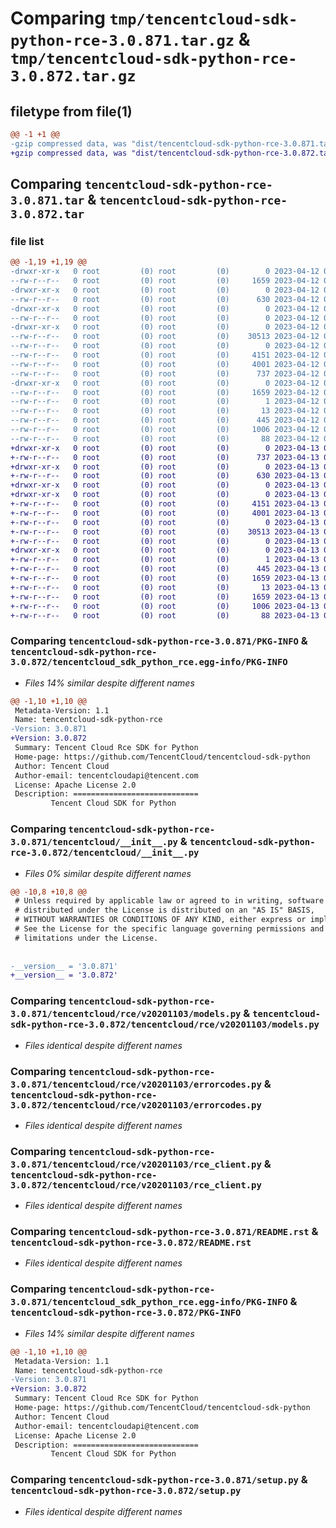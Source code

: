 # Comparing `tmp/tencentcloud-sdk-python-rce-3.0.871.tar.gz` & `tmp/tencentcloud-sdk-python-rce-3.0.872.tar.gz`

## filetype from file(1)

```diff
@@ -1 +1 @@
-gzip compressed data, was "dist/tencentcloud-sdk-python-rce-3.0.871.tar", last modified: Wed Apr 12 00:38:26 2023, max compression
+gzip compressed data, was "dist/tencentcloud-sdk-python-rce-3.0.872.tar", last modified: Thu Apr 13 00:54:07 2023, max compression
```

## Comparing `tencentcloud-sdk-python-rce-3.0.871.tar` & `tencentcloud-sdk-python-rce-3.0.872.tar`

### file list

```diff
@@ -1,19 +1,19 @@
-drwxr-xr-x   0 root         (0) root         (0)        0 2023-04-12 00:38:26.000000 tencentcloud-sdk-python-rce-3.0.871/
--rw-r--r--   0 root         (0) root         (0)     1659 2023-04-12 00:38:26.000000 tencentcloud-sdk-python-rce-3.0.871/PKG-INFO
-drwxr-xr-x   0 root         (0) root         (0)        0 2023-04-12 00:38:26.000000 tencentcloud-sdk-python-rce-3.0.871/tencentcloud/
--rw-r--r--   0 root         (0) root         (0)      630 2023-04-12 00:38:26.000000 tencentcloud-sdk-python-rce-3.0.871/tencentcloud/__init__.py
-drwxr-xr-x   0 root         (0) root         (0)        0 2023-04-12 00:38:26.000000 tencentcloud-sdk-python-rce-3.0.871/tencentcloud/rce/
--rw-r--r--   0 root         (0) root         (0)        0 2023-04-12 00:38:26.000000 tencentcloud-sdk-python-rce-3.0.871/tencentcloud/rce/__init__.py
-drwxr-xr-x   0 root         (0) root         (0)        0 2023-04-12 00:38:26.000000 tencentcloud-sdk-python-rce-3.0.871/tencentcloud/rce/v20201103/
--rw-r--r--   0 root         (0) root         (0)    30513 2023-04-12 00:38:26.000000 tencentcloud-sdk-python-rce-3.0.871/tencentcloud/rce/v20201103/models.py
--rw-r--r--   0 root         (0) root         (0)        0 2023-04-12 00:38:26.000000 tencentcloud-sdk-python-rce-3.0.871/tencentcloud/rce/v20201103/__init__.py
--rw-r--r--   0 root         (0) root         (0)     4151 2023-04-12 00:38:26.000000 tencentcloud-sdk-python-rce-3.0.871/tencentcloud/rce/v20201103/errorcodes.py
--rw-r--r--   0 root         (0) root         (0)     4001 2023-04-12 00:38:26.000000 tencentcloud-sdk-python-rce-3.0.871/tencentcloud/rce/v20201103/rce_client.py
--rw-r--r--   0 root         (0) root         (0)      737 2023-04-12 00:38:26.000000 tencentcloud-sdk-python-rce-3.0.871/README.rst
-drwxr-xr-x   0 root         (0) root         (0)        0 2023-04-12 00:38:26.000000 tencentcloud-sdk-python-rce-3.0.871/tencentcloud_sdk_python_rce.egg-info/
--rw-r--r--   0 root         (0) root         (0)     1659 2023-04-12 00:38:26.000000 tencentcloud-sdk-python-rce-3.0.871/tencentcloud_sdk_python_rce.egg-info/PKG-INFO
--rw-r--r--   0 root         (0) root         (0)        1 2023-04-12 00:38:26.000000 tencentcloud-sdk-python-rce-3.0.871/tencentcloud_sdk_python_rce.egg-info/dependency_links.txt
--rw-r--r--   0 root         (0) root         (0)       13 2023-04-12 00:38:26.000000 tencentcloud-sdk-python-rce-3.0.871/tencentcloud_sdk_python_rce.egg-info/top_level.txt
--rw-r--r--   0 root         (0) root         (0)      445 2023-04-12 00:38:26.000000 tencentcloud-sdk-python-rce-3.0.871/tencentcloud_sdk_python_rce.egg-info/SOURCES.txt
--rw-r--r--   0 root         (0) root         (0)     1006 2023-04-12 00:38:26.000000 tencentcloud-sdk-python-rce-3.0.871/setup.py
--rw-r--r--   0 root         (0) root         (0)       88 2023-04-12 00:38:26.000000 tencentcloud-sdk-python-rce-3.0.871/setup.cfg
+drwxr-xr-x   0 root         (0) root         (0)        0 2023-04-13 00:54:07.000000 tencentcloud-sdk-python-rce-3.0.872/
+-rw-r--r--   0 root         (0) root         (0)      737 2023-04-13 00:54:07.000000 tencentcloud-sdk-python-rce-3.0.872/README.rst
+drwxr-xr-x   0 root         (0) root         (0)        0 2023-04-13 00:54:07.000000 tencentcloud-sdk-python-rce-3.0.872/tencentcloud/
+-rw-r--r--   0 root         (0) root         (0)      630 2023-04-13 00:54:07.000000 tencentcloud-sdk-python-rce-3.0.872/tencentcloud/__init__.py
+drwxr-xr-x   0 root         (0) root         (0)        0 2023-04-13 00:54:07.000000 tencentcloud-sdk-python-rce-3.0.872/tencentcloud/rce/
+drwxr-xr-x   0 root         (0) root         (0)        0 2023-04-13 00:54:07.000000 tencentcloud-sdk-python-rce-3.0.872/tencentcloud/rce/v20201103/
+-rw-r--r--   0 root         (0) root         (0)     4151 2023-04-13 00:54:07.000000 tencentcloud-sdk-python-rce-3.0.872/tencentcloud/rce/v20201103/errorcodes.py
+-rw-r--r--   0 root         (0) root         (0)     4001 2023-04-13 00:54:07.000000 tencentcloud-sdk-python-rce-3.0.872/tencentcloud/rce/v20201103/rce_client.py
+-rw-r--r--   0 root         (0) root         (0)        0 2023-04-13 00:54:07.000000 tencentcloud-sdk-python-rce-3.0.872/tencentcloud/rce/v20201103/__init__.py
+-rw-r--r--   0 root         (0) root         (0)    30513 2023-04-13 00:54:07.000000 tencentcloud-sdk-python-rce-3.0.872/tencentcloud/rce/v20201103/models.py
+-rw-r--r--   0 root         (0) root         (0)        0 2023-04-13 00:54:07.000000 tencentcloud-sdk-python-rce-3.0.872/tencentcloud/rce/__init__.py
+drwxr-xr-x   0 root         (0) root         (0)        0 2023-04-13 00:54:07.000000 tencentcloud-sdk-python-rce-3.0.872/tencentcloud_sdk_python_rce.egg-info/
+-rw-r--r--   0 root         (0) root         (0)        1 2023-04-13 00:54:07.000000 tencentcloud-sdk-python-rce-3.0.872/tencentcloud_sdk_python_rce.egg-info/dependency_links.txt
+-rw-r--r--   0 root         (0) root         (0)      445 2023-04-13 00:54:07.000000 tencentcloud-sdk-python-rce-3.0.872/tencentcloud_sdk_python_rce.egg-info/SOURCES.txt
+-rw-r--r--   0 root         (0) root         (0)     1659 2023-04-13 00:54:07.000000 tencentcloud-sdk-python-rce-3.0.872/tencentcloud_sdk_python_rce.egg-info/PKG-INFO
+-rw-r--r--   0 root         (0) root         (0)       13 2023-04-13 00:54:07.000000 tencentcloud-sdk-python-rce-3.0.872/tencentcloud_sdk_python_rce.egg-info/top_level.txt
+-rw-r--r--   0 root         (0) root         (0)     1659 2023-04-13 00:54:07.000000 tencentcloud-sdk-python-rce-3.0.872/PKG-INFO
+-rw-r--r--   0 root         (0) root         (0)     1006 2023-04-13 00:54:07.000000 tencentcloud-sdk-python-rce-3.0.872/setup.py
+-rw-r--r--   0 root         (0) root         (0)       88 2023-04-13 00:54:07.000000 tencentcloud-sdk-python-rce-3.0.872/setup.cfg
```

### Comparing `tencentcloud-sdk-python-rce-3.0.871/PKG-INFO` & `tencentcloud-sdk-python-rce-3.0.872/tencentcloud_sdk_python_rce.egg-info/PKG-INFO`

 * *Files 14% similar despite different names*

```diff
@@ -1,10 +1,10 @@
 Metadata-Version: 1.1
 Name: tencentcloud-sdk-python-rce
-Version: 3.0.871
+Version: 3.0.872
 Summary: Tencent Cloud Rce SDK for Python
 Home-page: https://github.com/TencentCloud/tencentcloud-sdk-python
 Author: Tencent Cloud
 Author-email: tencentcloudapi@tencent.com
 License: Apache License 2.0
 Description: ============================
         Tencent Cloud SDK for Python
```

### Comparing `tencentcloud-sdk-python-rce-3.0.871/tencentcloud/__init__.py` & `tencentcloud-sdk-python-rce-3.0.872/tencentcloud/__init__.py`

 * *Files 0% similar despite different names*

```diff
@@ -10,8 +10,8 @@
 # Unless required by applicable law or agreed to in writing, software
 # distributed under the License is distributed on an "AS IS" BASIS,
 # WITHOUT WARRANTIES OR CONDITIONS OF ANY KIND, either express or implied.
 # See the License for the specific language governing permissions and
 # limitations under the License.
 
 
-__version__ = '3.0.871'
+__version__ = '3.0.872'
```

### Comparing `tencentcloud-sdk-python-rce-3.0.871/tencentcloud/rce/v20201103/models.py` & `tencentcloud-sdk-python-rce-3.0.872/tencentcloud/rce/v20201103/models.py`

 * *Files identical despite different names*

### Comparing `tencentcloud-sdk-python-rce-3.0.871/tencentcloud/rce/v20201103/errorcodes.py` & `tencentcloud-sdk-python-rce-3.0.872/tencentcloud/rce/v20201103/errorcodes.py`

 * *Files identical despite different names*

### Comparing `tencentcloud-sdk-python-rce-3.0.871/tencentcloud/rce/v20201103/rce_client.py` & `tencentcloud-sdk-python-rce-3.0.872/tencentcloud/rce/v20201103/rce_client.py`

 * *Files identical despite different names*

### Comparing `tencentcloud-sdk-python-rce-3.0.871/README.rst` & `tencentcloud-sdk-python-rce-3.0.872/README.rst`

 * *Files identical despite different names*

### Comparing `tencentcloud-sdk-python-rce-3.0.871/tencentcloud_sdk_python_rce.egg-info/PKG-INFO` & `tencentcloud-sdk-python-rce-3.0.872/PKG-INFO`

 * *Files 14% similar despite different names*

```diff
@@ -1,10 +1,10 @@
 Metadata-Version: 1.1
 Name: tencentcloud-sdk-python-rce
-Version: 3.0.871
+Version: 3.0.872
 Summary: Tencent Cloud Rce SDK for Python
 Home-page: https://github.com/TencentCloud/tencentcloud-sdk-python
 Author: Tencent Cloud
 Author-email: tencentcloudapi@tencent.com
 License: Apache License 2.0
 Description: ============================
         Tencent Cloud SDK for Python
```

### Comparing `tencentcloud-sdk-python-rce-3.0.871/setup.py` & `tencentcloud-sdk-python-rce-3.0.872/setup.py`

 * *Files identical despite different names*

